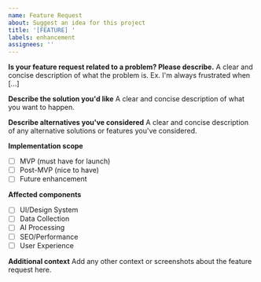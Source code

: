 ```yaml
---
name: Feature Request
about: Suggest an idea for this project
title: '[FEATURE] '
labels: enhancement
assignees: ''
---
```


**Is your feature request related to a problem? Please describe.**
A clear and concise description of what the problem is. Ex. I'm always frustrated when [...]

**Describe the solution you'd like**
A clear and concise description of what you want to happen.

**Describe alternatives you've considered**
A clear and concise description of any alternative solutions or features you've considered.

**Implementation scope**
- [ ] MVP (must have for launch)
- [ ] Post-MVP (nice to have)
- [ ] Future enhancement

**Affected components**
- [ ] UI/Design System
- [ ] Data Collection
- [ ] AI Processing
- [ ] SEO/Performance
- [ ] User Experience

**Additional context**
Add any other context or screenshots about the feature request here.